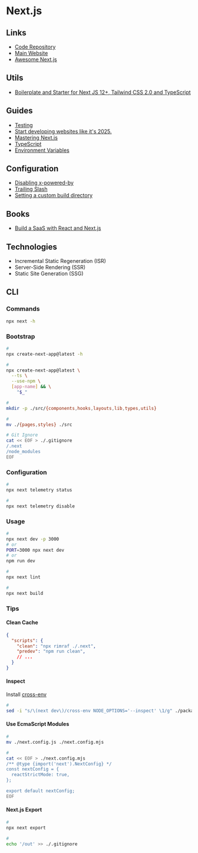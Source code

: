 # Next.js

<!--
const nextConfig = {
  swcMinify: true,
  i18n: { locales: ["ja"], defaultLocale: "ja" },
  images: {
    formats: ["image/avif", "image/webp"],
  },
}

NEXT_PUBLIC_MY_ENV
-->

## Links

- [Code Repository](https://github.com/vercel/next.js)
- [Main Website](https://nextjs.org/)
- [Awesome Next.js](https://github.com/unicodeveloper/awesome-nextjs)

## Utils

- [Boilerplate and Starter for Next JS 12+, Tailwind CSS 2.0 and TypeScript](https://github.com/ixartz/Next-js-Boilerplate)

## Guides

- [Testing](https://nextjs.org/docs/testing)
- [Start developing websites like it's 2025.](https://react2025.com/#course-overview)
- [Mastering Next.js](https://masteringnextjs.com/)
- [TypeScript](https://nextjs.org/docs/basic-features/typescript)
- [Environment Variables](https://nextjs.org/docs/basic-features/environment-variables)

## Configuration

- [Disabling x-powered-by](https://nextjs.org/docs/api-reference/next.config.js/disabling-x-powered-by)
- [Trailing Slash](https://nextjs.org/docs/api-reference/next.config.js/trailing-slash)
- [Setting a custom build directory](https://nextjs.org/docs/api-reference/next.config.js/setting-a-custom-build-directory)

## Books

- [Build a SaaS with React and Next.js](https://www.cutintothejamstack.com/)

## Technologies

<!-- - Client-Side Rendering (CSR) -->
- Incremental Static Regeneration (ISR)
- Server-Side Rendering (SSR)
- Static Site Generation (SSG)

<!--
Examples

https://github.com/bigint/party
https://github.com/cliid/cliid.dev
https://github.com/graphlatte/graphlatte
https://github.com/planetscale/nextjs-planetscale-starter
https://github.com/basetool-io/basetool
https://github.com/sentrei/sentrei
https://github.com/calendso/calendso/
https://github.com/Expensify/App
https://github.com/dwarvesf/nextjs-boilerplate
https://github.com/vercel/virtual-event-starter-kit
https://github.com/plutomi/plutomi
https://github.com/ljtechdotca/next-reddit
https://github.com/ioofy/App
https://github.com/axeldelafosse/expo-next-monorepo-example
https://github.com/diego3g/umbriel
https://umbriel-dashboard-three.vercel.app/
https://github.com/fdaciuk/conduit-api
https://github.com/waptik/vvu-fleet-management-system
https://github.com/nohsangwoo/instaclone-backend-v3
https://github.com/Rowan-Paul/project-argus
https://github.com/myriadsocial/myriad-web
https://github.com/email2vimalraj/food-pos-app
https://github.com/jackmerrill/snacc.chat
https://github.com/littleeagleio/littleeagle.io
https://github.com/tensight/tensight-app
-->

## CLI

### Commands

```sh
npx next -h
```

### Bootstrap

```sh
#
npx create-next-app@latest -h

#
npx create-next-app@latest \
  --ts \
  --use-npm \
  [app-name] && \
    "$_"

#
mkdir -p ./src/{components,hooks,layouts,lib,types,utils}

#
mv ./{pages,styles} ./src

# Git Ignore
cat << EOF > ./.gitignore
/.next
/node_modules
EOF
```

<!--
touch ./src/components/Page/index.tsx
touch ./src/components/Page/Header.tsx
touch ./src/components/Page/Footer.tsx
touch ./src/components/Button/index.tsx

touch ./src/pages/404.tsx
touch ./src/pages/__middleware.ts
touch ./src/pages/_document.tsx
-->

<!--
# ESLint Ignore
echo '/.next' >> ./.eslintignore
-->

<!--
cat << EOF >> ./.gitignore
.env.local
.env.development.local
.env.test.local
.env.production.local
EOF
-->

### Configuration

```sh
#
npx next telemetry status

#
npx next telemetry disable
```

### Usage

```sh
#
npx next dev -p 3000
# or
PORT=3000 npx next dev
# or
npm run dev

#
npx next lint

#
npx next build
```

### Tips

#### Clean Cache

```json
{
  "scripts": {
    "clean": "npx rimraf ./.next",
    "predev": "npm run clean",
    // ...
  }
}
```

#### Inspect

Install [cross-env](/cross-env.md)

```sh
#
sed -i "s/\(next dev\)/cross-env NODE_OPTIONS='--inspect' \1/g" ./package.json
```

#### Use EcmaScript Modules

```sh
#
mv ./next.config.js ./next.config.mjs

#
cat << EOF > ./next.config.mjs
/** @type {import('next').NextConfig} */
const nextConfig = {
  reactStrictMode: true,
};

export default nextConfig;
EOF
```

#### Next.js Export

```sh
#
npx next export

#
echo '/out' >> ./.gitignore
```
